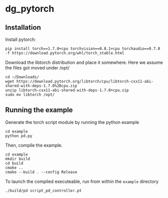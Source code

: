 # dg_pytorch


## Installation

Install pytorch:

```
pip install torch==1.7.0+cpu torchvision==0.8.1+cpu torchaudio==0.7.0 -f https://download.pytorch.org/whl/torch_stable.html
```

Download the libtorch distribution and place it somewhere. Here we assume the files got moved under /opt/

```
cd ~/Downloads/
wget https://download.pytorch.org/libtorch/cpu/libtorch-cxx11-abi-shared-with-deps-1.7.0%2Bcpu.zip
unzip libtorch-cxx11-abi-shared-with-deps-1.7.0+cpu.zip
sudo mv libtorch /opt/
```

## Running the example

Generate the torch script module by running the python example

```
cd example
python pd.py
```

Then, compile the example.

```
cd example
mkdir build
cd build
cmake ..
cmake --build . --config Release
```

To launch the compiled executeable, run from within the `example` directory

```
./build/pd script_pd_controller.pt
```




